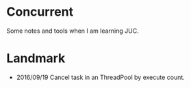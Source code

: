 # Concurrent
Some notes and tools when I am learning JUC.
# Landmark
* 2016/09/19 Cancel task in an ThreadPool by execute count. 
